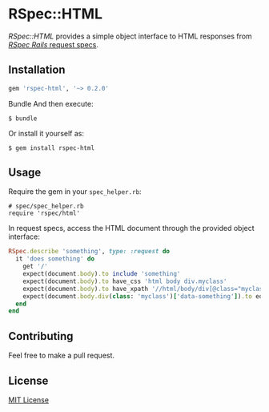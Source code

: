 # RSpec::HTML

_RSpec::HTML_ provides a simple object interface to HTML responses from [_RSpec Rails_ request specs](https://relishapp.com/rspec/rspec-rails/docs/request-specs/request-spec).

## Installation

```ruby
gem 'rspec-html', '~> 0.2.0'
```

Bundle
And then execute:

    $ bundle

Or install it yourself as:

    $ gem install rspec-html

## Usage

Require the gem in your `spec_helper.rb`:

```
# spec/spec_helper.rb
require 'rspec/html'
```

In request specs, access the HTML document through the provided object interface:

```ruby
RSpec.describe 'something', type: :request do
  it 'does something' do
    get '/'
    expect(document.body).to include 'something'
    expect(document.body).to have_css 'html body div.myclass'
    expect(document.body).to have_xpath '//html/body/div[@class="myclass"]'
    expect(document.body.div(class: 'myclass')['data-something']).to eql 'some-data'
  end
end
```

## Contributing

Feel free to make a pull request.

## License

[MIT License](LICENSE)
